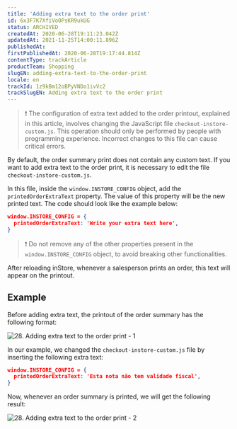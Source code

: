 ```yaml
---
title: 'Adding extra text to the order print'
id: 6x3F7K7XfiVoOPsKR9ukUG
status: ARCHIVED
createdAt: 2020-06-28T19:11:23.042Z
updatedAt: 2021-11-25T14:00:11.896Z
publishedAt: 
firstPublishedAt: 2020-06-28T19:17:44.814Z
contentType: trackArticle
productTeam: Shopping
slugEN: adding-extra-text-to-the-order-print
locale: en
trackId: 1z9kBm12oBPyVNDo1ivVc2
trackSlugEN: Adding extra text to the order print
---
```


>❗ The configuration of extra text added to the order printout, explained in this article, involves changing the JavaScript file `checkout-instore-custom.js`. This operation should only be performed by people with programming experience. Incorrect changes to this file can cause critical errors.

By default, the order summary print does not contain any custom text. If you want to add extra text to the order print, it is necessary to edit the file `checkout-instore-custom.js`.

In this file, inside the `window.INSTORE_CONFIG` object, add the `printedOrderExtraText` property. The value of this property will be the new printed text. The code should look like the example below:

```json
window.INSTORE_CONFIG = {
  printedOrderExtraText: 'Write your extra text here',
}
```

>❗ Do not remove any of the other properties present in the `window.INSTORE_CONFIG` object, to avoid breaking other functionalities.

After reloading inStore, whenever a salesperson prints an order, this text will appear on the printout.

## Example

Before adding extra text, the printout of the order summary has the following format:

![28. Adding extra text to the order print - 1](//images.ctfassets.net/alneenqid6w5/6kSTTkw3pk8A7aiTJXqDJJ/ec86382eb7e27484f3f37a80752a6153/28._Adding_extra_text_to_the_order_print_-_1.png)

In our example, we changed the `checkout-instore-custom.js` file by inserting the following extra text:

```json
window.INSTORE_CONFIG = {
  printedOrderExtraText: 'Esta nota não tem validade fiscal',
}
```

Now, whenever an order summary is printed, we will get the following result:

![28. Adding extra text to the order print - 2](//images.ctfassets.net/alneenqid6w5/1g4wvz3z8tIEZuRSSiACps/c227091af9a69d0af04d21c2b6b0b8d3/28._Adding_extra_text_to_the_order_print_-_2.png)
